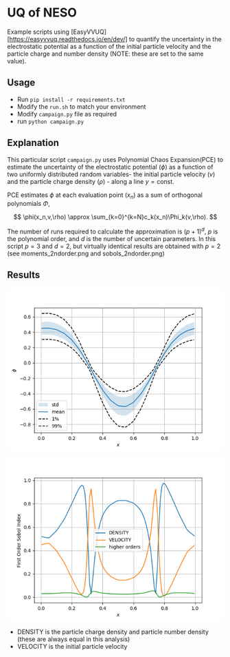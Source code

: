 # UQ of NESO
Example scripts using [EasyVVUQ][https://easyvvuq.readthedocs.io/en/dev/] to quantify the uncertainty in the electrostatic potential as a function of the initial particle velocity and the particle charge and number density (NOTE: these are set to the same value).

## Usage
 - Run `pip install -r requirements.txt`
 - Modify the `run.sh` to match your environment
 - Modify `campaign.py` file as required
 - run `python campaign.py`

## Explanation

This particular script `campaign.py` uses Polynomial Chaos Expansion(PCE) to estimate the uncertainty of the electrostatic potential  ($\phi$) as a function of two uniformly distributed random variables- the initial particle velocity ($v$) and the particle charge density ($\rho$) -  along a line $y=\mathrm{const}$. 

PCE estimates $\phi$ at each evaluation point ($x_n$) as a sum of orthogonal polynomials $\Phi$,

$$
\phi(x_n,v,\rho) \approx \sum_{k=0}^{k=N}c_k(x_n)\Phi_k(v,\rho).
$$

The number of runs required to calculate the approximation is  $(p + 1)^d$, $p$ is the polynomial order, and $d$ is the number of uncertain parameters. In this script $p=3$ and $d=2$, but virtually identical results are obtained with $p=2$ (see moments_2ndorder.png and sobols_2ndorder.png)

## Results

![plot of moments](moments.png)

![plot of sobol indicies](sobols.png)

- DENSITY is the particle charge density and particle number density (these are always equal in this analysis)
- VELOCITY is the initial particle velocity
